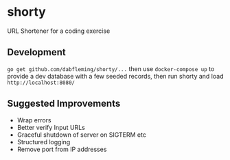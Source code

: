 # shorty
URL Shortener for a coding exercise

## Development

`go get github.com/dabfleming/shorty/...` then use `docker-compose up` to provide a dev database with a few seeded records, then run shorty and load `http://localhost:8080/`

## Suggested Improvements

- Wrap errors
- Better verify Input URLs
- Graceful shutdown of server on SIGTERM etc
- Structured logging
- Remove port from IP addresses
